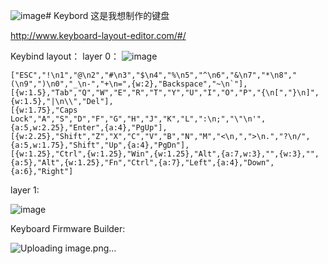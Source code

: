 ![image](https://github.com/seme07/Keybord/assets/88241738/95d0567c-c78a-43e5-9b94-dafbb07ebf4f)# Keybord
这是我想制作的键盘

http://www.keyboard-layout-editor.com/#/

Keybind layout：
layer 0：
![image](https://github.com/seme07/Keybord/assets/88241738/6e03d53e-dc58-45d6-bcd9-4e59de6a6e12)
```
["ESC","!\n1","@\n2","#\n3","$\n4","%\n5","^\n6","&\n7","*\n8","(\n9",")\n0","_\n-","+\n=",{w:2},"Backspace","~\n`"],
[{w:1.5},"Tab","Q","W","E","R","T","Y","U","I","O","P","{\n[","}\n]",{w:1.5},"|\n\\","Del"],
[{w:1.75},"Caps Lock","A","S","D","F","G","H","J","K","L",":\n;","\"\n'",{a:5,w:2.25},"Enter",{a:4},"PgUp"],
[{w:2.25},"Shift","Z","X","C","V","B","N","M","<\n,",">\n.","?\n/",{a:5,w:1.75},"Shift","Up",{a:4},"PgDn"],
[{w:1.25},"Ctrl",{w:1.25},"Win",{w:1.25},"Alt",{a:7,w:3},"",{w:3},"",{a:5},"Alt",{w:1.25},"Fn","Ctrl",{a:7},"Left",{a:4},"Down",{a:6},"Right"]
```
layer 1:

![image](https://github.com/seme07/Keybord/assets/88241738/c20f1854-34e6-4153-a0f6-2b8452c7a2e7)

Keyboard Firmware Builder:

![Uploading image.png…]()

